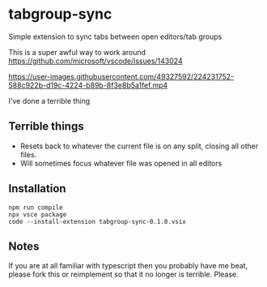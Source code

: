 # tabgroup-sync

Simple extension to sync tabs between open editors/tab groups

This is a super awful way to work around https://github.com/microsoft/vscode/issues/143024

https://user-images.githubusercontent.com/49327592/224231752-588c922b-d19c-4224-b89b-8f3e8b5a1fef.mp4

I've done a terrible thing

## Terrible things

- Resets back to whatever the current file is on any split, closing all other files.
- Will sometimes focus whatever file was opened in all editors

## Installation

```
npm run compile
npx vsce package
code --install-extension tabgroup-sync-0.1.0.vsix
```

## Notes

If you are at all familiar with typescript then you probably have me beat, please fork this or reimplement so that it no longer is terrible. Please.
